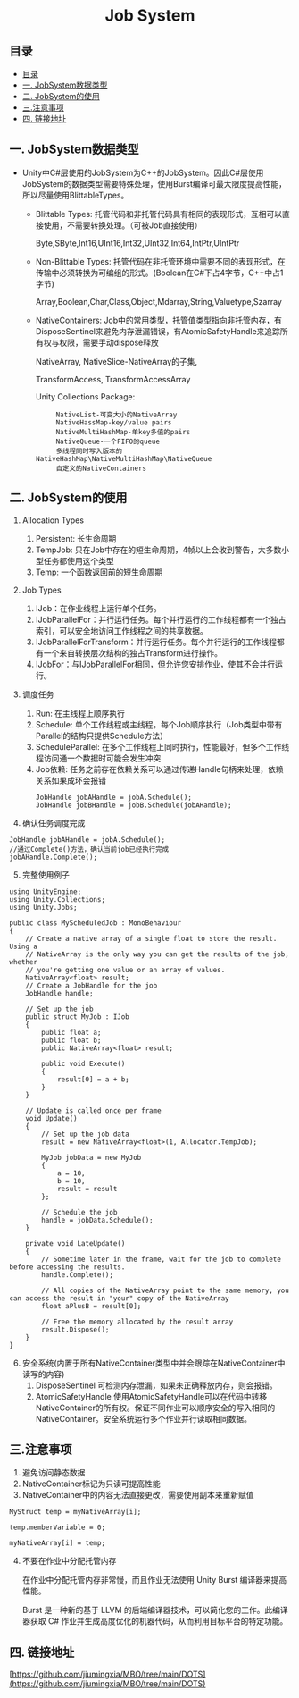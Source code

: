 <h1 align=center>Job System</h1>

## 目录
- [目录](#目录)
- [一. JobSystem数据类型](#一-jobsystem数据类型)
- [二. JobSystem的使用](#二-jobsystem的使用)
- [三.注意事项](#三注意事项)
- [四. 链接地址](#四-链接地址)


## 一. JobSystem数据类型

* Unity中C#层使用的JobSystem为C++的JobSystem。因此C#层使用JobSystem的数据类型需要特殊处理，使用Burst编译可最大限度提高性能，所以尽量使用BlittableTypes。
   * Blittable Types: 托管代码和非托管代码具有相同的表现形式，互相可以直接使用，不需要转换处理。（可被Job直接使用）

        Byte,SByte,Int16,UInt16,Int32,UInt32,Int64,IntPtr,UIntPtr
   
   * Non-Blittable Types: 托管代码在非托管环境中需要不同的表现形式，在传输中必须转换为可编组的形式。(Boolean在C#下占4字节，C++中占1字节)
        
        Array,Boolean,Char,Class,Object,Mdarray,String,Valuetype,Szarray
   
   * NativeContainers: Job中的常用类型，托管值类型指向非托管内存，有DisposeSentinel来避免内存泄漏错误，有AtomicSafetyHandle来追踪所有权与权限，需要手动dispose释放
        
        NativeArray, NativeSlice-NativeArray的子集, 
        
        TransformAccess, TransformAccessArray
        
        Unity Collections Package:
              
              NativeList-可变大小的NativeArray
              NativeHassMap-key/value pairs
              NativeMultiHashMap-单key多值的pairs
              NativeQueue-一个FIFO的queue
              多线程同时写入版本的NativeHashMap\NativeMultiHashMap\NativeQueue
              自定义的NativeContainers

## 二. JobSystem的使用

1. Allocation Types
    1. Persistent: 长生命周期
    2. TempJob: 只在Job中存在的短生命周期，4帧以上会收到警告，大多数小型任务都使用这个类型
    3. Temp: 一个函数返回前的短生命周期
   
2. Job Types
    1. IJob：在作业线程上运行单个任务。
    2. IJobParallelFor：并行运行任务。每个并行运行的工作线程都有一个独占索引，可以安全地访问工作线程之间的共享数据。
    3. IJobParallelForTransform：并行运行任务。每个并行运行的工作线程都有一个来自转换层次结构的独占Transform进行操作。
    4. IJobFor：与IJobParallelFor相同，但允许您安排作业，使其不会并行运行。
   
3. 调度任务
    1. Run: 在主线程上顺序执行
    2. Schedule: 单个工作线程或主线程，每个Job顺序执行（Job类型中带有Parallel的结构只提供Schedule方法）
    3. ScheduleParallel: 在多个工作线程上同时执行，性能最好，但多个工作线程访问通一个数据时可能会发生冲突
    4. Job依赖: 任务之前存在依赖关系可以通过传递Handle句柄来处理，依赖关系如果成环会报错
       ```
       JobHandle jobAHandle = jobA.Schedule();
       JobHandle jobBHandle = jobB.Schedule(jobAHandle);
       ```
   
4. 确认任务调度完成
```
JobHandle jobAHandle = jobA.Schedule();
//通过Complete()方法，确认当前job已经执行完成
jobAHandle.Complete();
```

5. 完整使用例子
```
using UnityEngine;
using Unity.Collections;
using Unity.Jobs;

public class MyScheduledJob : MonoBehaviour
{
    // Create a native array of a single float to store the result. Using a 
    // NativeArray is the only way you can get the results of the job, whether
    // you're getting one value or an array of values.
    NativeArray<float> result;
    // Create a JobHandle for the job
    JobHandle handle;

    // Set up the job
    public struct MyJob : IJob
    {
        public float a;
        public float b;
        public NativeArray<float> result;

        public void Execute()
        {
            result[0] = a + b;
        }
    }

    // Update is called once per frame
    void Update()
    {
        // Set up the job data
        result = new NativeArray<float>(1, Allocator.TempJob);

        MyJob jobData = new MyJob
        {
            a = 10,
            b = 10,
            result = result
        };

        // Schedule the job
        handle = jobData.Schedule();
    }

    private void LateUpdate()
    {
        // Sometime later in the frame, wait for the job to complete before accessing the results.
        handle.Complete();

        // All copies of the NativeArray point to the same memory, you can access the result in "your" copy of the NativeArray
        float aPlusB = result[0];

        // Free the memory allocated by the result array
        result.Dispose();
    }
}
```

6. 安全系统(内置于所有NativeContainer类型中并会跟踪在NativeContainer中读写的内容)
    1. DisposeSentinel 可检测内存泄漏，如果未正确释放内存，则会报错。
    2. AtomicSafetyHandle 使用AtomicSafetyHandle可以在代码中转移NativeContainer的所有权。保证不同作业可以顺序安全的写入相同的NativeContainer。安全系统运行多个作业并行读取相同数据。

## 三.注意事项

1. 避免访问静态数据
2. NativeContainer标记为只读可提高性能
3. NativeContainer中的内容无法直接更改，需要使用副本来重新赋值
```
MyStruct temp = myNativeArray[i];

temp.memberVariable = 0;

myNativeArray[i] = temp;
```
4. 不要在作业中分配托管内存
   
   在作业中分配托管内存非常慢，而且作业无法使用 Unity Burst 编译器来提高性能。
   
   Burst 是一种新的基于 LLVM 的后端编译器技术，可以简化您的工作。此编译器获取 C# 作业并生成高度优化的机器代码，从而利用目标平台的特定功能。


## 四. 链接地址

   [https://github.com/jiumingxia/MBO/tree/main/DOTS](https://github.com/jiumingxia/MBO/tree/main/DOTS)